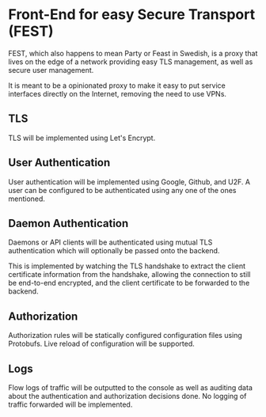 # Front-End for easy Secure Transport (FEST)

FEST, which also happens to mean Party or Feast in Swedish, is
a proxy that lives on the edge of a network providing easy TLS management,
as well as secure user management.

It is meant to be a opinionated proxy to make it easy to put service interfaces
directly on the Internet, removing the need to use VPNs.

## TLS

TLS will be implemented using Let's Encrypt.

## User Authentication

User authentication will be implemented using Google, Github, and U2F.
A user can be configured to be authenticated using any one of the ones
mentioned.

## Daemon Authentication

Daemons or API clients will be authenticated using mutual TLS authentication
which will optionally be passed onto the backend.

This is implemented by watching the TLS handshake to extract the client
certificate information from the handshake, allowing the connection to still
be end-to-end encrypted, and the client certificate to be forwarded to the
backend.

## Authorization

Authorization rules will be statically configured configuration files using
Protobufs. Live reload of configuration will be supported.

## Logs

Flow logs of traffic will be outputted to the console as well as auditing data
about the authentication and authorization decisions done. No logging of traffic
forwarded will be implemented.
